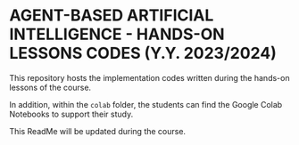 # AGENT-BASED ARTIFICIAL INTELLIGENCE - HANDS-ON LESSONS CODES (Y.Y. 2023/2024)

This repository hosts the implementation codes written during the hands-on lessons of the course.

In addition, within the  `colab` folder, the students can find the Google Colab Notebooks to support their study.

This ReadMe will be updated during the course.
